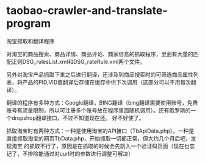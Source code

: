 # taobao-crawler-and-translate-program
淘宝抓取和翻译程序


对淘宝的商品搜索、商品详情、商品评论、商家信息的抓取程序，里面有大量的匹配正则DSG_rulesList.xml和DSG_rateRule.xml两个文件。

另外对淘宝产品抓取下来之后进行翻译，还涉及到商品搜索时的可筛选商品属性列表，将产品的PID,VID值翻译后存储在缓存中供下次调用（这部分可以不用每次翻译）。

翻译的程序有多种方式：Google翻译，BING翻译（bing翻译需要使用账号，免费账号有流量限制，所以可注册多个账号放在程序里面随机调用）。还有俄罗斯的一个dropshop翻译接口，不过不知道现在还。
好不好使了。

抓取淘宝时有两种方式：一种是使用淘宝的API接口（TbApiData.php），一种是直接抓取淘宝的网页TbData.php，开始抓取一切都正常，但大约几个月后吧，发现淘宝
的抓取不行了，原因是在抓取的时候会先跳入一个验证码页面（现在也忘记了，不排除能通过对curl时的参数进行调整可解决）
